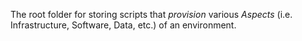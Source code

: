 The root folder for storing scripts that *provision* various *Aspects* (i.e. Infrastructure, Software, Data, etc.)  of an environment.
